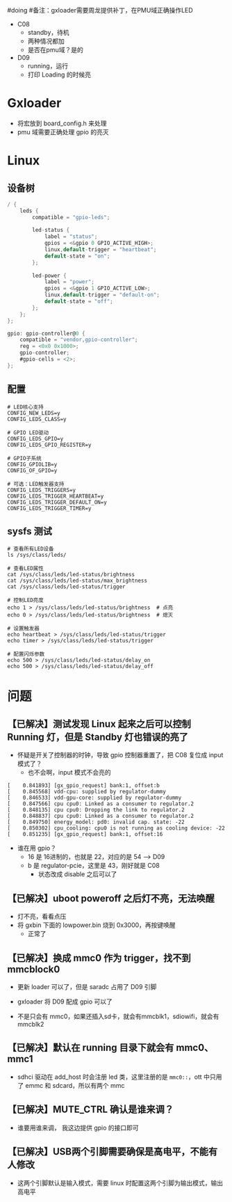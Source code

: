 #doing
#备注：gxloader需要周龙提供补丁，在PMU域正确操作LED

- C08
	- standby，待机
	- 两种情况都加
	- 是否在pmu域？是的
- D09
	- running，运行
	- 打印 Loading 的时候亮


# Gxloader 
- 将宏放到 board_config.h 来处理
- pmu 域需要正确处理 gpio 的亮灭

# Linux 


## 设备树
```d
/ {
    leds {
        compatible = "gpio-leds";
        
        led-status {
            label = "status";
            gpios = <&gpio 0 GPIO_ACTIVE_HIGH>;
            linux,default-trigger = "heartbeat";
            default-state = "on";
        };
        
        led-power {
            label = "power";
            gpios = <&gpio 1 GPIO_ACTIVE_LOW>;
            linux,default-trigger = "default-on";
            default-state = "off";
        };
    };
};

gpio: gpio-controller@0 {
    compatible = "vendor,gpio-controller";
    reg = <0x0 0x1000>;
    gpio-controller;
    #gpio-cells = <2>;
};
```

## 配置
```
# LED核心支持
CONFIG_NEW_LEDS=y
CONFIG_LEDS_CLASS=y

# GPIO LED驱动
CONFIG_LEDS_GPIO=y
CONFIG_LEDS_GPIO_REGISTER=y

# GPIO子系统
CONFIG_GPIOLIB=y
CONFIG_OF_GPIO=y

# 可选：LED触发器支持
CONFIG_LEDS_TRIGGERS=y
CONFIG_LEDS_TRIGGER_HEARTBEAT=y
CONFIG_LEDS_TRIGGER_DEFAULT_ON=y
CONFIG_LEDS_TRIGGER_TIMER=y
```

## sysfs 测试
```shell
# 查看所有LED设备
ls /sys/class/leds/

# 查看LED属性
cat /sys/class/leds/led-status/brightness
cat /sys/class/leds/led-status/max_brightness
cat /sys/class/leds/led-status/trigger

# 控制LED亮度
echo 1 > /sys/class/leds/led-status/brightness  # 点亮
echo 0 > /sys/class/leds/led-status/brightness  # 熄灭

# 设置触发器
echo heartbeat > /sys/class/leds/led-status/trigger
echo timer > /sys/class/leds/led-status/trigger

# 配置闪烁参数
echo 500 > /sys/class/leds/led-status/delay_on
echo 500 > /sys/class/leds/led-status/delay_off
```


# 问题
## 【已解决】测试发现 Linux 起来之后可以控制 Running 灯，但是 Standby 灯也错误的亮了
- 怀疑是开关了控制器的时钟，导致 gpio 控制器重置了，把 C08 复位成 input 模式了？
	- 也不会啊，input 模式不会亮的
```
[    0.841893] [gx_gpio_request] bank:1, offset:b
[    0.845568] vdd-cpu: supplied by regulator-dummy
[    0.846533] vdd-gpu-core: supplied by regulator-dummy
[    0.847566] cpu cpu0: Linked as a consumer to regulator.2
[    0.848135] cpu cpu0: Dropping the link to regulator.2
[    0.848837] cpu cpu0: Linked as a consumer to regulator.2
[    0.849750] energy_model: pd0: invalid cap. state: -22
[    0.850302] cpu_cooling: cpu0 is not running as cooling device: -22
[    0.851235] [gx_gpio_request] bank:1, offset:16
```
- 谁在用 gpio？
	- 16 是 16进制的，也就是 22，对应的是 54 --> D09
	- b 是 regulator-pcie，这里是 43，刚好就是 C08
		- 状态改成 disable 之后可以了

## 【已解决】uboot poweroff 之后灯不亮，无法唤醒
- 灯不亮，看看点压
- 将 gxbin 下面的 lowpower.bin 烧到 0x3000，再按键唤醒
	- 正常了

## 【已解决】换成 mmc0 作为 trigger，找不到 mmcblock0
- 更新 loader 可以了，但是 saradc 占用了 D09 引脚
- gxloader 将 D09 配成 gpio 可以了

- 不是只会有 mmc0，如果还插入sd卡，就会有mmcblk1，sdiowifi，就会有mmcblk2

## 【已解决】默认在 running 目录下就会有 mmc0、mmc1
- sdhci 驱动在 add_host 时会注册 led 类，这里注册的是 `mmc0::`，ott 中只用了 emmc 和 sdcard，所以有两个 mmc


## 【已解决】MUTE_CTRL 确认是谁来调？
- 谁要用谁来调， 我这边提供 gpio 的接口即可


## 【已解决】USB两个引脚需要确保是高电平，不能有人修改
- 这两个引脚默认是输入模式，需要 linux 时配置这两个引脚为输出模式，输出高电平